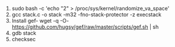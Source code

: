 1. sudo bash -c 'echo "2" > /proc/sys/kernel/randomize_va_space'
2. gcc stack.c -o stack -m32 -fno-stack-protector -z execstack 
3. Install gef- wget -q -O- https://github.com/hugsy/gef/raw/master/scripts/gef.sh | sh
4. gdb stack
5. checksec

